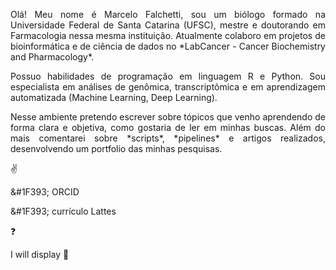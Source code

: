 <p style="text-align: justify;">
Olá! Meu nome é Marcelo Falchetti, sou um biólogo formado na Universidade Federal de Santa Catarina (UFSC), mestre e doutorando em Farmacologia nessa mesma instituição. Atualmente colaboro em projetos de bioinformática e de ciência de dados no *LabCancer - Cancer Biochemistry and Pharmacology*.
</p>


<p style="text-align: justify;">
Possuo habilidades de programação em linguagem R e Python. Sou especialista em análises de genômica, transcriptômica e em aprendizagem automatizada (Machine Learning, Deep Learning).
</p>


<p style="text-align: justify;">
Nesse ambiente pretendo escrever sobre tópicos que venho aprendendo de forma clara e objetiva, como gostaria de ler em minhas buscas. Além do mais comentarei sobre *scripts*, *pipelines* e artigos realizados, desenvolvendo um portfolio das minhas pesquisas.
</p>

:v:


&#1F393; ORCID

&#1F393; currículo Lattes


:question: 


<p>I will display &#x1F981;</p>
